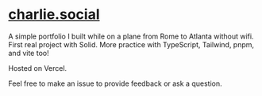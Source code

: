 # [charlie.social](https://charlie.social)

A simple portfolio I built while on a plane from Rome to Atlanta without wifi. First real project with Solid. More practice with TypeScript, Tailwind, pnpm, and vite too!

Hosted on Vercel.

Feel free to make an issue to provide feedback or ask a question.
